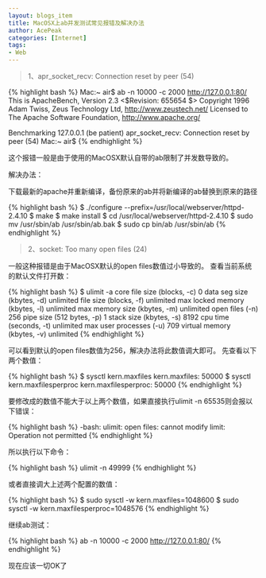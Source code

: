 ```yaml
---
layout: blogs_item
title: MacOSX上ab并发测试常见报错及解决办法
author: AcePeak
categories: [Internet]
tags: 
- Web
---
```


> 1、apr_socket_recv: Connection reset by peer (54)


{% highlight bash  %}
Mac:~ air$ ab -n 10000 -c 2000 http://127.0.0.1:80/
This is ApacheBench, Version 2.3 &lt;$Revision: 655654 $&gt;
Copyright 1996 Adam Twiss, Zeus Technology Ltd, http://www.zeustech.net/
Licensed to The Apache Software Foundation, http://www.apache.org/

Benchmarking 127.0.0.1 (be patient)
apr_socket_recv: Connection reset by peer (54)
Mac:~ air$
{% endhighlight %}


这个报错一般是由于使用的MacOSX默认自带的ab限制了并发数导致的。

解决办法：

下载最新的apache并重新编译，备份原来的ab并将新编译的ab替换到原来的路径


{% highlight bash  %}
$ ./configure --prefix=/usr/local/webserver/httpd-2.4.10
$ make
$ make install
$ cd /usr/local/webserver/httpd-2.4.10
$ sudo mv /usr/sbin/ab /usr/sbin/ab.bak
$ sudo cp bin/ab /usr/sbin/ab
{% endhighlight %}


> 2、socket: Too many open files (24)


一般这种报错是由于MacOSX默认的open files数值过小导致的。
查看当前系统的默认文件打开数：


{% highlight bash  %}
$ ulimit -a
core file size          (blocks, -c) 0
data seg size           (kbytes, -d) unlimited
file size               (blocks, -f) unlimited
max locked memory       (kbytes, -l) unlimited
max memory size         (kbytes, -m) unlimited
open files                      (-n) 256
pipe size            (512 bytes, -p) 1
stack size              (kbytes, -s) 8192
cpu time               (seconds, -t) unlimited
max user processes              (-u) 709
virtual memory          (kbytes, -v) unlimited
{% endhighlight %}


可以看到默认的open files数值为256，解决办法将此数值调大即可。
先查看以下两个数值：


{% highlight bash  %}
$ sysctl kern.maxfiles
kern.maxfiles: 50000
$ sysctl kern.maxfilesperproc
kern.maxfilesperproc: 50000
{% endhighlight %}


要修改成的数值不能大于以上两个数值，如果直接执行ulimit -n 65535则会报以下错误：


{% highlight bash  %}
-bash: ulimit: open files: cannot modify limit: Operation not permitted
{% endhighlight %}


所以执行以下命令：


{% highlight bash  %}
ulimit -n 49999
{% endhighlight %}


或者直接调大上述两个配置的数值：


{% highlight bash  %}
$ sudo sysctl -w kern.maxfiles=1048600
$ sudo sysctl -w kern.maxfilesperproc=1048576
{% endhighlight %}


继续ab测试：

{% highlight bash  %}
ab -n 10000 -c 2000 http://127.0.0.1:80/
{% endhighlight %}

现在应该一切OK了
